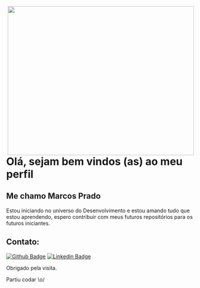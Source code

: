 <img align="right" width="500" height="400" src="https://miro.medium.com/max/1000/1*dxbvVHJkUh5HagZ7HI0nFw.gif">
 
# Olá, sejam bem vindos (as) ao meu perfil
 
## Me chamo Marcos Prado
 
Estou iniciando no universo do Desenvolvimento e estou amando tudo que estou aprendendo, espero contribuir com meus futuros repositórios para os futuros iniciantes.
 
 
## Contato:
[![Github Badge](https://img.shields.io/badge/-Github-000?style=flat-square&logo=Github&logoColor=white&link=https://github.com/Mprado18?tab=repositories)](https://github.com/Mprado18?tab=repositories)
[![Linkedin Badge](https://img.shields.io/badge/-LinkedIn-blue?style=flat-square&logo=Linkedin&logoColor=white&link=https://www.linkedin.com/in/mprado18/)](https://www.linkedin.com/in/mprado18/)
 
Obrigado pela visita. 
 
Partiu codar \o/

